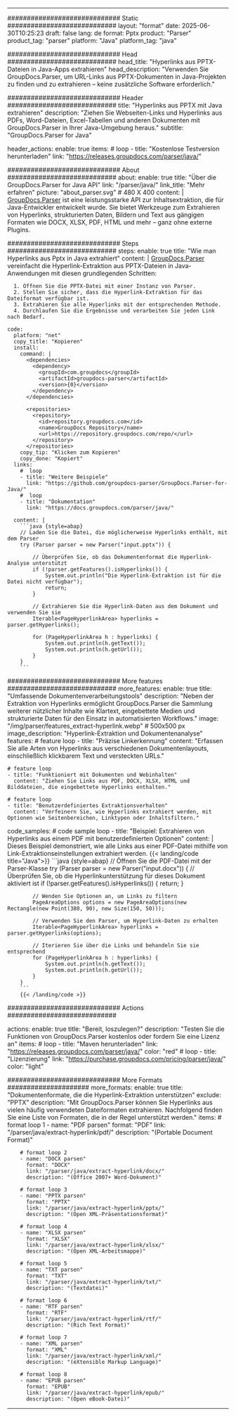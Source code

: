 


---
############################# Static ############################
layout: "format"
date:  2025-06-30T10:25:23
draft: false
lang: de
format: Pptx
product: "Parser"
product_tag: "parser"
platform: "Java"
platform_tag: "java"

############################# Head ############################
head_title: "Hyperlinks aus PPTX-Dateien in Java-Apps extrahieren"
head_description: "Verwenden Sie GroupDocs.Parser, um URL-Links aus PPTX-Dokumenten in Java-Projekten zu finden und zu extrahieren – keine zusätzliche Software erforderlich."

############################# Header ############################
title: "Hyperlinks aus PPTX mit Java extrahieren" 
description: "Ziehen Sie Webseiten-Links und Hyperlinks aus PDFs, Word-Dateien, Excel-Tabellen und anderen Dokumenten mit GroupDocs.Parser in Ihrer Java-Umgebung heraus."
subtitle: "GroupDocs.Parser for Java" 

header_actions:
  enable: true
  items:
    #  loop
    - title: "Kostenlose Testversion herunterladen"
      link: "https://releases.groupdocs.com/parser/java/"
      
############################# About ############################
about:
    enable: true
    title: "Über die GroupDocs.Parser for Java API"
    link: "/parser/java/"
    link_title: "Mehr erfahren"
    picture: "about_parser.svg" # 480 X 400
    content: |
       [GroupDocs.Parser](/parser/java/) ist eine leistungsstarke API zur Inhaltsextraktion, die für Java-Entwickler entwickelt wurde. Sie bietet Werkzeuge zum Extrahieren von Hyperlinks, strukturierten Daten, Bildern und Text aus gängigen Formaten wie DOCX, XLSX, PDF, HTML und mehr – ganz ohne externe Plugins.

############################# Steps ############################
steps:
    enable: true
    title: "Wie man Hyperlinks aus Pptx in Java extrahiert"
    content: |
      [GroupDocs.Parser](/parser/java/) vereinfacht die Hyperlink-Extraktion aus PPTX-Dateien in Java-Anwendungen mit diesen grundlegenden Schritten:
      
      1. Öffnen Sie die PPTX-Datei mit einer Instanz von Parser.
      2. Stellen Sie sicher, dass die Hyperlink-Extraktion für das Dateiformat verfügbar ist.
      3. Extrahieren Sie alle Hyperlinks mit der entsprechenden Methode.
      4. Durchlaufen Sie die Ergebnisse und verarbeiten Sie jeden Link nach Bedarf.
   
    code:
      platform: "net"
      copy_title: "Kopieren"
      install:
        command: |
          <dependencies>
            <dependency>
              <groupId>com.groupdocs</groupId>
              <artifactId>groupdocs-parser</artifactId>
              <version>{0}</version>
            </dependency>
          </dependencies>

          <repositories>
            <repository>
              <id>repository.groupdocs.com</id>
              <name>GroupDocs Repository</name>
              <url>https://repository.groupdocs.com/repo/</url>
            </repository>
          </repositories>
        copy_tip: "Klicken zum Kopieren"
        copy_done: "Kopiert"
      links:
        #  loop
        - title: "Weitere Beispiele"
          link: "https://github.com/groupdocs-parser/GroupDocs.Parser-for-Java/"
        #  loop
        - title: "Dokumentation"
          link: "https://docs.groupdocs.com/parser/java/"
          
      content: |
        ```java {style=abap}
        // Laden Sie die Datei, die möglicherweise Hyperlinks enthält, mit dem Parser
        try (Parser parser = new Parser("input.pptx")) {

            // Überprüfen Sie, ob das Dokumentenformat die Hyperlink-Analyse unterstützt
            if (!parser.getFeatures().isHyperlinks()) {
                System.out.println("Die Hyperlink-Extraktion ist für die Datei nicht verfügbar");
                return;
            }

            // Extrahieren Sie die Hyperlink-Daten aus dem Dokument und verwenden Sie sie
            Iterable<PageHyperlinkArea> hyperlinks = parser.getHyperlinks();

            for (PageHyperlinkArea h : hyperlinks) {
                System.out.println(h.getText());
                System.out.println(h.getUrl());
            }
        }
        ```            

############################# More features ############################
more_features:
  enable: true
  title: "Umfassende Dokumentenverarbeitungstools"
  description: "Neben der Extraktion von Hyperlinks ermöglicht GroupDocs.Parser die Sammlung weiterer nützlicher Inhalte wie Klartext, eingebettete Medien und strukturierte Daten für den Einsatz in automatisierten Workflows."
  image: "/img/parser/features_extract-hyperlink.webp" # 500x500 px
  image_description: "Hyperlink-Extraktion und Dokumentenanalyse"
  features:
    # feature loop
    - title: "Präzise Linkerkennung"
      content: "Erfassen Sie alle Arten von Hyperlinks aus verschiedenen Dokumentenlayouts, einschließlich klickbarem Text und versteckten URLs."

    # feature loop
    - title: "Funktioniert mit Dokumenten und Webinhalten"
      content: "Ziehen Sie Links aus PDF, DOCX, XLSX, HTML und Bilddateien, die eingebettete Hyperlinks enthalten."

    # feature loop
    - title: "Benutzerdefiniertes Extraktionsverhalten"
      content: "Verfeinern Sie, wie Hyperlinks extrahiert werden, mit Optionen wie Seitenbereichen, Linktypen oder Inhaltsfiltern."
      
  code_samples:
    # code sample loop
    - title: "Beispiel: Extrahieren von Hyperlinks aus einem PDF mit benutzerdefinierten Optionen"
      content: |
        Dieses Beispiel demonstriert, wie alle Links aus einer PDF-Datei mithilfe von Link-Extraktionseinstellungen extrahiert werden.
        {{< landing/code title="Java">}}
        ```java {style=abap}
        //  Öffnen Sie die PDF-Datei mit der Parser-Klasse
        try (Parser parser = new Parser("input.docx"))
        {
            // Überprüfen Sie, ob die Hyperlinkunterstützung für dieses Dokument aktiviert ist
            if (!parser.getFeatures().isHyperlinks()) {
                return;
            }

            // Wenden Sie Optionen an, um Links zu filtern
            PageAreaOptions options = new PageAreaOptions(new Rectangle(new Point(380, 90), new Size(150, 50)));

            // Verwenden Sie den Parser, um Hyperlink-Daten zu erhalten
            Iterable<PageHyperlinkArea> hyperlinks = parser.getHyperlinks(options);

            // Iterieren Sie über die Links und behandeln Sie sie entsprechend
            for (PageHyperlinkArea h : hyperlinks) {
                System.out.println(h.getText());
                System.out.println(h.getUrl());
            }
        }
        ```
        {{< /landing/code >}}


############################# Actions ############################

actions:
  enable: true
  title: "Bereit, loszulegen?"
  description: "Testen Sie die Funktionen von GroupDocs.Parser kostenlos oder fordern Sie eine Lizenz an"
  items:
    #  loop
    - title: "Maven herunterladen"
      link: "https://releases.groupdocs.com/parser/java/"
      color: "red"
        #  loop
    - title: "Lizenzierung"
      link: "https://purchase.groupdocs.com/pricing/parser/java/"
      color: "light"


############################# More Formats #####################
more_formats:
    enable: true
    title: "Dokumentenformate, die die Hyperlink-Extraktion unterstützen"
    exclude: "PPTX"
    description: "Mit GroupDocs.Parser können Sie Hyperlinks aus vielen häufig verwendeten Dateiformaten extrahieren. Nachfolgend finden Sie eine Liste von Formaten, die in der Regel unterstützt werden."
    items: 
        # format loop 1
        - name: "PDF parsen"
          format: "PDF"
          link: "/parser/java/extract-hyperlink/pdf/"
          description: "(Portable Document Format)"
          
        # format loop 2
        - name: "DOCX parsen"
          format: "DOCX"
          link: "/parser/java/extract-hyperlink/docx/"
          description: "(Office 2007+ Word-Dokument)"
          
        # format loop 3
        - name: "PPTX parsen"
          format: "PPTX"
          link: "/parser/java/extract-hyperlink/pptx/"
          description: "(Open XML-Präsentationsformat)"
          
        # format loop 4
        - name: "XLSX parsen"
          format: "XLSX"
          link: "/parser/java/extract-hyperlink/xlsx/"
          description: "(Open XML-Arbeitsmappe)"
          
        # format loop 5
        - name: "TXT parsen"
          format: "TXT"
          link: "/parser/java/extract-hyperlink/txt/"
          description: "(Textdatei)"
          
        # format loop 6
        - name: "RTF parsen"
          format: "RTF"
          link: "/parser/java/extract-hyperlink/rtf/"
          description: "(Rich Text Format)"
          
        # format loop 7
        - name: "XML parsen"
          format: "XML"
          link: "/parser/java/extract-hyperlink/xml/"
          description: "(eXtensible Markup Language)"
          
        # format loop 8
        - name: "EPUB parsen"
          format: "EPUB"
          link: "/parser/java/extract-hyperlink/epub/"
          description: "(Open eBook-Datei)"
         
          

---